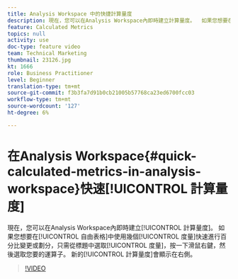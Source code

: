 ```yaml
---
title: Analysis Workspace 中的快捷計算量度
description: 現在，您可以在Analysis Workspace內即時建立計算量度。  如果您想要在自由表格中快速變更百分比或劃分幾個量度，只需從標題中選取量度，按一下滑鼠右鍵並選取您想要的運算子。  新的計算量度會顯示在右側。
feature: Calculated Metrics
topics: null
activity: use
doc-type: feature video
team: Technical Marketing
thumbnail: 23126.jpg
kt: 1666
role: Business Practitioner
level: Beginner
translation-type: tm+mt
source-git-commit: f3b3fa7d91b0cb21005b57768ca23ed6700fcc03
workflow-type: tm+mt
source-wordcount: '127'
ht-degree: 6%

---
```



# 在Analysis Workspace{#quick-calculated-metrics-in-analysis-workspace}快速[!UICONTROL 計算量度]

現在，您可以在Analysis Workspace內即時建立[!UICONTROL 計算量度]。  如果您想要在[!UICONTROL 自由表格]中使用幾個[!UICONTROL 度量]快速進行百分比變更或劃分，只需從標題中選取[!UICONTROL 度量]，按一下滑鼠右鍵，然後選取您要的運算子。  新的[!UICONTROL 計算量度]會顯示在右側。

>[!VIDEO](https://video.tv.adobe.com/v/23126/?quality=12)

